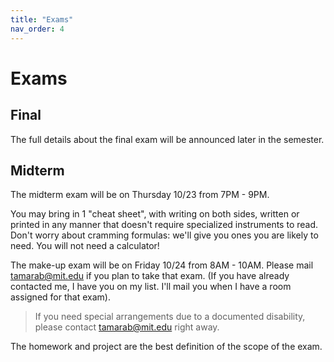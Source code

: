 ```yaml
---
title: "Exams"
nav_order: 4
---
```


# Exams

## Final

The full details about the final exam will be announced later in the semester.

<!-- The final exam will be Friday 12/20 from 9:00AM - 12:00PM in [Dupont Gym](http://whereis.mit.edu/?go=W31)

You may bring in 2 "cheat sheets", with writing on both sides, written or printed in any manner that doesn't require specialized instruments to read.  Don't worry about cramming formulas: we'll give you ones you are likely to need.
You will not need a calculator! 

> If you need special arrangements due to a documented disability, please contact lpk@mit.edu right away.

The exam will cover:
- Lectures 1--23
- HW 1--7
- Projects 1--2

The homework and project are the best definition of the scope of the exam. Additional problems below. Note that we don't have practice problems directly relating to Project 2 or some topics noted at the top of the practice material, but that does not imply they will not be covered on the exam.

- [Practice Problems](/assets/exams/final/final_exam_practice.pdf)
- [Practice Problems with Solutions](/assets/exams/final/final_exam_practice_solutions.pdf)

Here are some additional practice problems.  The hardest ones are probably more difficult than our exam will be and a few are at the margins of material we have covered. Please excuse the formatting---we found pdfs for these problems but don't have the source.

- [Extra Practice Problems](/assets/exams/final/extra_practice_problems_nosols.pdf)
- [Extra Practice Problems with Solutions](/assets/exams/final/extra_practice_problems_sols.pdf) -->



## Midterm

<!-- - [Solutions](/assets/exams/exam1/6_7900_Fall24_Exam1_Solutions.pdf) -->

The midterm exam will be on Thursday 10/23 from 7PM - 9PM.

<!-- Rooms:
- If your last name begins with A-L, please go to room 32-123
- If your last name begins with M-Z, please go to room 34-101 -->
  
You may bring in 1 "cheat sheet", with writing on both sides, written or printed in any manner that doesn't require specialized instruments to read.  Don't worry about cramming formulas: we'll give you ones you are likely to need.
You will not need a calculator! 

The make-up exam will be on Friday 10/24 from 8AM - 10AM.  Please mail tamarab@mit.edu if you plan to take that exam.  (If you have already contacted me, I have you on my list.  I'll mail you when I have a room assigned for that exam).

> If you need special arrangements due to a documented disability, please contact tamarab@mit.edu right away.

<!-- The exam will cover:
- Lectures 1--8
- HW 1--3
- Project 1 -->

The homework and project are the best definition of the scope of the exam.
<!-- Additional problems below.  -->
<!-- Note that we don't have practice problems directly relating to Project 1 or Lecture 7, but that does not imply they will not be covered on the exam. -->

<!-- - [Practice Test](/assets/exams/exam1/6_7900__Practice_Exam_1__Fall_2024.pdf)
- [Practice Test with Solutions](/assets/exams/exam1/6_7900__Practice_Exam_1__Fall_2024_solutions.pdf) -->
